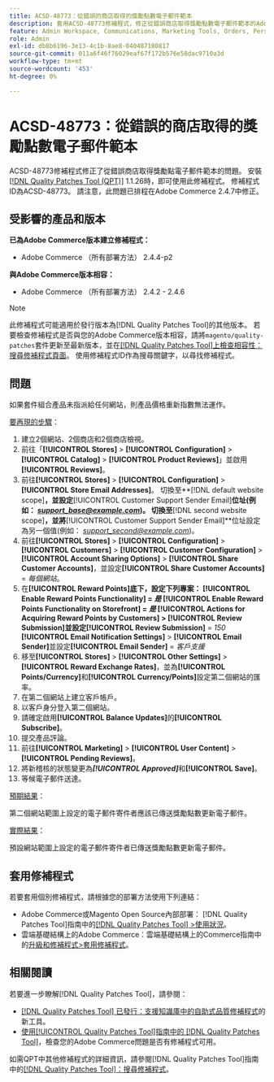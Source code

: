 ```yaml
---
title: ACSD-48773：從錯誤的商店取得的獎勵點數電子郵件範本
description: 套用ACSD-48773修補程式，修正從錯誤商店取得獎勵點數電子郵件範本的Adobe Commerce問題。
feature: Admin Workspace, Communications, Marketing Tools, Orders, Personalization, Rewards
role: Admin
exl-id: db8b6196-3e13-4c1b-8ae8-040487180817
source-git-commit: 011a6f46f76029eaf67f172b576e58dac9710a3d
workflow-type: tm+mt
source-wordcount: '453'
ht-degree: 0%

---
```


# ACSD-48773：從錯誤的商店取得的獎勵點數電子郵件範本

ACSD-48773修補程式修正了從錯誤商店取得獎勵點電子郵件範本的問題。 安裝[[!DNL Quality Patches Tool (QPT)]](https://experienceleague.adobe.com/en/docs/commerce-operations/tools/quality-patches-tool/quality-patches-tool-to-self-serve-quality-patches) 1.1.26時，即可使用此修補程式。 修補程式ID為ACSD-48773。 請注意，此問題已排程在Adobe Commerce 2.4.7中修正。

## 受影響的產品和版本

**已為Adobe Commerce版本建立修補程式：**

* Adobe Commerce （所有部署方法） 2.4.4-p2

**與Adobe Commerce版本相容：**

* Adobe Commerce （所有部署方法） 2.4.2 - 2.4.6

>[!NOTE]
>
>此修補程式可能適用於發行版本為[!DNL Quality Patches Tool]的其他版本。 若要檢查修補程式是否與您的Adobe Commerce版本相容，請將`magento/quality-patches`套件更新至最新版本，並在[[!DNL Quality Patches Tool]上檢查相容性：搜尋修補程式頁面](https://experienceleague.adobe.com/tools/commerce-quality-patches/index.html)。 使用修補程式ID作為搜尋關鍵字，以尋找修補程式。

## 問題

如果套件組合產品未指派給任何網站，則產品價格重新指數無法運作。

<u>要再現的步驟</u>：

1. 建立2個網站、2個商店和2個商店檢視。
1. 前往「**[!UICONTROL Stores]** > **[!UICONTROL Configuration]** > **[!UICONTROL Catalog]** > **[!UICONTROL Product Reviews]**」並啟用&#x200B;**[!UICONTROL Reviews]**。
1. 前往&#x200B;**[!UICONTROL Stores]** > **[!UICONTROL Configuration]** > **[!UICONTROL Store Email Addresses]**。
切換至**[!DNL default website scope]**，並設定&#x200B;**[!UICONTROL Customer Support Sender Email]**&#x200B;位址(例如： *support_base@example.com*)。
切換至**[!DNL second website scope]**，並將&#x200B;**[!UICONTROL Customer Support Sender Email]**&#x200B;位址設定為另一個值(例如： *support_second@example.com*)。
1. 前往&#x200B;**[!UICONTROL Stores]** > **[!UICONTROL Configuration]** > **[!UICONTROL Customers]** > **[!UICONTROL Customer Configuration]** > **[!UICONTROL Account Sharing Options]** > **[!UICONTROL Share Customer Accounts]**，並設定&#x200B;**[!UICONTROL Share Customer Accounts]** = *每個網站*。
1. 在&#x200B;**[!UICONTROL Reward Points]**底下，設定下列專案：
   **[!UICONTROL Enable Reward Points Functionality]** = *是*
   **[!UICONTROL Enable Reward Points Functionality on Storefront]** = *是*
   **[!UICONTROL Actions for Acquiring Reward Points by Customers]** > **[!UICONTROL Review Submission]**&#x200B;並設定&#x200B;**[!UICONTROL Review Submission]** = *150*
   **[!UICONTROL Email Notification Settings]** > **[!UICONTROL Email Sender]**&#x200B;並設定&#x200B;**[!UICONTROL Email Sender]** = *客戶支援*
1. 移至&#x200B;**[!UICONTROL Stores]** > **[!UICONTROL Other Settings]** > **[!UICONTROL Reward Exchange Rates]**，並為&#x200B;**[!UICONTROL Points/Currency]**&#x200B;和&#x200B;**[!UICONTROL Currency/Points]**&#x200B;設定第二個網站的匯率。
1. 在第二個網站上建立客戶帳戶。
1. 以客戶身分登入第二個網站。
1. 請確定啟用&#x200B;**[!UICONTROL Balance Updates]**&#x200B;的&#x200B;**[!UICONTROL Subscribe]**。
1. 提交產品評論。
1. 前往&#x200B;**[!UICONTROL Marketing]** > **[!UICONTROL User Content]** > **[!UICONTROL Pending Reviews]**。
1. 將新稽核的狀態變更為&#x200B;***[!UICONTROL Approved]***&#x200B;和&#x200B;**[!UICONTROL Save]**。
1. 等候電子郵件送達。

<u>預期結果</u>：

第二個網站範圍上設定的電子郵件寄件者應該已傳送獎勵點數更新電子郵件。

<u>實際結果</u>：

預設網站範圍上設定的電子郵件寄件者已傳送獎勵點數更新電子郵件。

## 套用修補程式

若要套用個別修補程式，請根據您的部署方法使用下列連結：

* Adobe Commerce或Magento Open Source內部部署： [!DNL Quality Patches Tool]指南中的[[!DNL Quality Patches Tool] >使用狀況](/help/tools/quality-patches-tool/usage.md)。
* 雲端基礎結構上的Adobe Commerce：雲端基礎結構上的Commerce指南中的[升級和修補程式>套用修補程式](https://experienceleague.adobe.com/docs/commerce-cloud-service/user-guide/develop/upgrade/apply-patches.html)。

## 相關閱讀

若要進一步瞭解[!DNL Quality Patches Tool]，請參閱：

* [[!DNL Quality Patches Tool] 已發行：支援知識庫中的自助式品質修補程式](https://experienceleague.adobe.com/en/docs/commerce-operations/tools/quality-patches-tool/quality-patches-tool-to-self-serve-quality-patches)的新工具。
* [使用[!UICONTROL Quality Patches Tool]指南中的 [!DNL Quality Patches Tool]](/help/tools/quality-patches-tool/patches-available-in-qpt/check-patch-for-magento-issue-with-magento-quality-patches.md)，檢查您的Adobe Commerce問題是否有修補程式可用。


如需QPT中其他修補程式的詳細資訊，請參閱[!DNL Quality Patches Tool]指南中的[[!DNL Quality Patches Tool]：搜尋修補程式](https://experienceleague.adobe.com/tools/commerce-quality-patches/index.html)。
